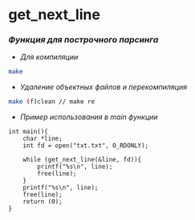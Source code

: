 # get_next_line
### _Функция для построчного парсинга_
- *Для компиляции*
```sh
make
```
- *Удаление объектных файлов и перекомпиляция*
```sh
make (f)clean // make re
```
- *Пример использования в main функции*


```
int main(){
    char *line;
    int fd = open("txt.txt", O_RDONLY);
    
    while (get_next_line(&line, fd)){
        printf("%s\n", line);
        free(line);
    }
    printf("%s\n", line);
    free(line);
    return (0);
}
```
